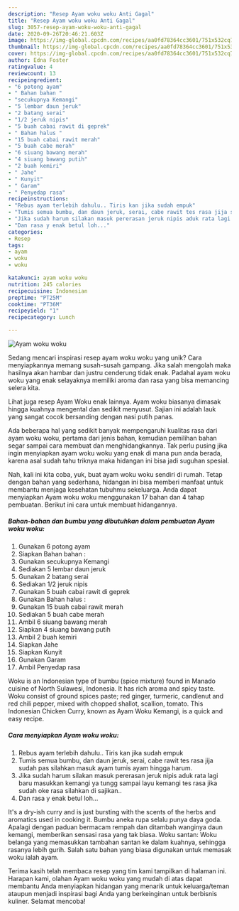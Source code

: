 ```yaml
---
description: "Resep Ayam woku woku Anti Gagal"
title: "Resep Ayam woku woku Anti Gagal"
slug: 3057-resep-ayam-woku-woku-anti-gagal
date: 2020-09-26T20:46:21.603Z
image: https://img-global.cpcdn.com/recipes/aa0fd78364cc3601/751x532cq70/ayam-woku-woku-foto-resep-utama.jpg
thumbnail: https://img-global.cpcdn.com/recipes/aa0fd78364cc3601/751x532cq70/ayam-woku-woku-foto-resep-utama.jpg
cover: https://img-global.cpcdn.com/recipes/aa0fd78364cc3601/751x532cq70/ayam-woku-woku-foto-resep-utama.jpg
author: Edna Foster
ratingvalue: 4
reviewcount: 13
recipeingredient:
- "6 potong ayam"
- " Bahan bahan "
- "secukupnya Kemangi"
- "5 lembar daun jeruk"
- "2 batang serai"
- "1/2 jeruk nipis"
- "5 buah cabai rawit di geprek"
- " Bahan halus "
- "15 buah cabai rawit merah"
- "5 buah cabe merah"
- "6 siuang bawang merah"
- "4 siuang bawang putih"
- "2 buah kemiri"
- " Jahe"
- " Kunyit"
- " Garam"
- " Penyedap rasa"
recipeinstructions:
- "Rebus ayam terlebih dahulu.. Tiris kan jika sudah empuk"
- "Tumis semua bumbu, dan daun jeruk, serai, cabe rawit tes rasa jija sudah pas silahkan masuk ayam tumis ayam hingga harum."
- "Jika sudah harum silakan masuk pererasan jeruk nipis aduk rata lagi baru masukkan kemangi ya tungg sampai layu kemangi tes rasa jika sudah oke rasa silahkan di sajikan.."
- "Dan rasa y enak betul loh..."
categories:
- Resep
tags:
- ayam
- woku
- woku

katakunci: ayam woku woku 
nutrition: 245 calories
recipecuisine: Indonesian
preptime: "PT25M"
cooktime: "PT36M"
recipeyield: "1"
recipecategory: Lunch

---
```



![Ayam woku woku](https://img-global.cpcdn.com/recipes/aa0fd78364cc3601/751x532cq70/ayam-woku-woku-foto-resep-utama.jpg)

Sedang mencari inspirasi resep ayam woku woku yang unik? Cara menyiapkannya memang susah-susah gampang. Jika salah mengolah maka hasilnya akan hambar dan justru cenderung tidak enak. Padahal ayam woku woku yang enak selayaknya memiliki aroma dan rasa yang bisa memancing selera kita.

Lihat juga resep Ayam Woku enak lainnya. Ayam woku biasanya dimasak hingga kuahnya mengental dan sedikit menyusut. Sajian ini adalah lauk yang sangat cocok bersanding dengan nasi putih panas.

Ada beberapa hal yang sedikit banyak mempengaruhi kualitas rasa dari ayam woku woku, pertama dari jenis bahan, kemudian pemilihan bahan segar sampai cara membuat dan menghidangkannya. Tak perlu pusing jika ingin menyiapkan ayam woku woku yang enak di mana pun anda berada, karena asal sudah tahu triknya maka hidangan ini bisa jadi suguhan spesial.


Nah, kali ini kita coba, yuk, buat ayam woku woku sendiri di rumah. Tetap dengan bahan yang sederhana, hidangan ini bisa memberi manfaat untuk membantu menjaga kesehatan tubuhmu sekeluarga. Anda dapat menyiapkan Ayam woku woku menggunakan 17 bahan dan 4 tahap pembuatan. Berikut ini cara untuk membuat hidangannya.

<!--inarticleads1-->

##### Bahan-bahan dan bumbu yang dibutuhkan dalam pembuatan Ayam woku woku:

1. Gunakan 6 potong ayam
1. Siapkan  Bahan bahan :
1. Gunakan secukupnya Kemangi
1. Sediakan 5 lembar daun jeruk
1. Gunakan 2 batang serai
1. Sediakan 1/2 jeruk nipis
1. Gunakan 5 buah cabai rawit di geprek
1. Gunakan  Bahan halus :
1. Gunakan 15 buah cabai rawit merah
1. Sediakan 5 buah cabe merah
1. Ambil 6 siuang bawang merah
1. Siapkan 4 siuang bawang putih
1. Ambil 2 buah kemiri
1. Siapkan  Jahe
1. Siapkan  Kunyit
1. Gunakan  Garam
1. Ambil  Penyedap rasa


Woku is an Indonesian type of bumbu (spice mixture) found in Manado cuisine of North Sulawesi, Indonesia. It has rich aroma and spicy taste. Woku consist of ground spices paste; red ginger, turmeric, candlenut and red chili pepper, mixed with chopped shallot, scallion, tomato. This Indonesian Chicken Curry, known as Ayam Woku Kemangi, is a quick and easy recipe. 

<!--inarticleads2-->

##### Cara menyiapkan Ayam woku woku:

1. Rebus ayam terlebih dahulu.. Tiris kan jika sudah empuk
1. Tumis semua bumbu, dan daun jeruk, serai, cabe rawit tes rasa jija sudah pas silahkan masuk ayam tumis ayam hingga harum.
1. Jika sudah harum silakan masuk pererasan jeruk nipis aduk rata lagi baru masukkan kemangi ya tungg sampai layu kemangi tes rasa jika sudah oke rasa silahkan di sajikan..
1. Dan rasa y enak betul loh...


It&#39;s a dry-ish curry and is just bursting with the scents of the herbs and aromatics used in cooking it. Bumbu aneka rupa selalu punya daya goda. Apalagi dengan paduan bermacam rempah dan ditambah wanginya daun kemangi, memberikan sensasi rasa yang tak biasa. Woku santan: Woku belanga yang memasukkan tambahan santan ke dalam kuahnya, sehingga rasanya lebih gurih. Salah satu bahan yang biasa digunakan untuk memasak woku ialah ayam. 

Terima kasih telah membaca resep yang tim kami tampilkan di halaman ini. Harapan kami, olahan Ayam woku woku yang mudah di atas dapat membantu Anda menyiapkan hidangan yang menarik untuk keluarga/teman ataupun menjadi inspirasi bagi Anda yang berkeinginan untuk berbisnis kuliner. Selamat mencoba!
